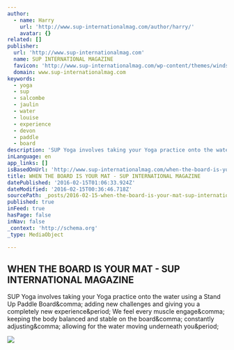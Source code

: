 ```yaml
---
author:
  - name: Harry
    url: 'http://www.sup-internationalmag.com/author/harry/'
    avatar: {}
related: []
publisher:
  url: 'http://www.sup-internationalmag.com'
  name: SUP INTERNATIONAL MAGAZINE
  favicon: 'http://www.sup-internationalmag.com/wp-content/themes/windsurf/favicon.ico?v=1.1'
  domain: www.sup-internationalmag.com
keywords:
  - yoga
  - sup
  - salcombe
  - jaulin
  - water
  - louise
  - experience
  - devon
  - paddle
  - board
description: 'SUP Yoga involves taking your Yoga practice onto the water using a Stand Up Paddle Board, adding new challenges and giving you a completely new experience. We feel every muscle engage, keeping the body balanced and stable on the board, constantly adjusting, allowing for the water moving underneath you.'
inLanguage: en
app_links: []
isBasedOnUrl: 'http://www.sup-internationalmag.com/when-the-board-is-your-mat/'
title: WHEN THE BOARD IS YOUR MAT - SUP INTERNATIONAL MAGAZINE
datePublished: '2016-02-15T01:06:33.924Z'
dateModified: '2016-02-15T00:36:46.718Z'
sourcePath: _posts/2016-02-15-when-the-board-is-your-mat-sup-international-magazine.md
published: true
inFeed: true
hasPage: false
inNav: false
_context: 'http://schema.org'
_type: MediaObject

---
```

<article style=""><h1>WHEN THE BOARD IS YOUR MAT - SUP INTERNATIONAL MAGAZINE</h1><p>SUP Yoga involves taking your Yoga practice onto the water using a Stand Up Paddle Board&amp;comma; adding new challenges and giving you a completely new experience&amp;period; We feel every muscle engage&amp;comma; keeping the body balanced and stable on the board&amp;comma; constantly adjusting&amp;comma; allowing for the water moving underneath you&amp;period;</p><img src="http://www.sup-internationalmag.com/wp-content/uploads/2016/02/when-the-board-is-your-mat.jpg" /></article>
